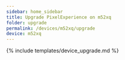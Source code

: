 ```yaml
---
sidebar: home_sidebar
title: Upgrade PixelExperience on m52xq
folder: upgrade
permalink: /devices/m52xq/upgrade
device: m52xq
---
```

{% include templates/device_upgrade.md %}
